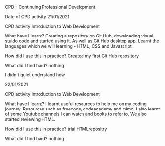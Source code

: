 CPD - Continuing Professional Development

Date of CPD activity
21/01/2021

CPD activity
Introduction to Web Development

What have I learnt? Creating a repository on Git Hub, downloading visual stuido code and started using it. As well as Git Hub desktop app. 
Learnt the languages which we will learning - HTML, CSS and Javascript


How did I use this in practice? Created my first Git Hub repository 

What did I find hard? nothing

I didn't quiet understand how 


22/01/2021

CPD activity
Introduction to Web Development

What have I learnt? I learnt useful resources to help me on my coding journey. Resources such as freecode, codeacademy and mimo. I also learnt of some Youtube channels I can watch and books to refer to. We also started reviewing HTML. 


How did I use this in practice? trial HTMLrepositry

What did I find hard? nothing



